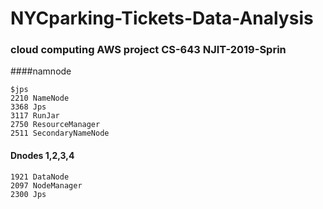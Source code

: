 # NYCparking-Tickets-Data-Analysis
### cloud computing AWS project CS-643 NJIT-2019-Sprin

####namnode 

```
$jps
2210 NameNode
3368 Jps
3117 RunJar
2750 ResourceManager
2511 SecondaryNameNode

```




#### Dnodes 1,2,3,4

```
1921 DataNode
2097 NodeManager
2300 Jps

```


